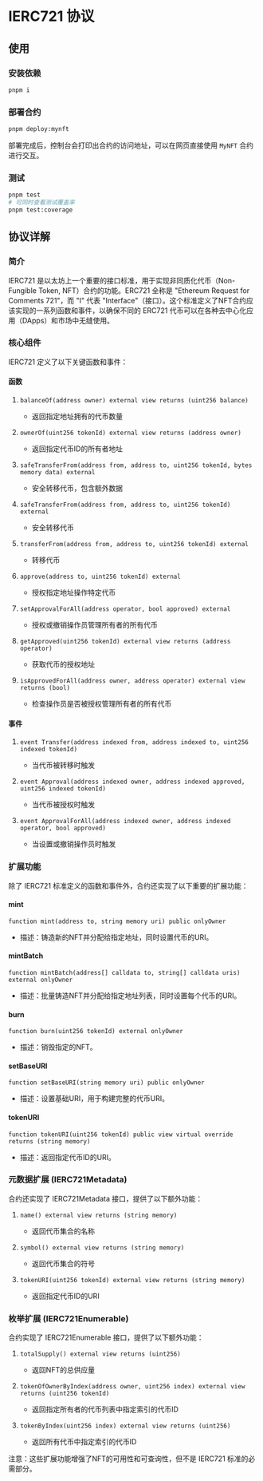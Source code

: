 # IERC721 协议

## 使用

### 安装依赖

```sh
pnpm i
```

### 部署合约

```sh
pnpm deploy:mynft
```

部署完成后，控制台会打印出合约的访问地址，可以在网页直接使用 `MyNFT` 合约进行交互。

### 测试

```sh
pnpm test
# 可同时查看测试覆盖率
pnpm test:coverage
```

## 协议详解

### 简介

IERC721 是以太坊上一个重要的接口标准，用于实现非同质化代币（Non-Fungible Token, NFT）合约的功能。ERC721 全称是 "Ethereum Request for Comments 721"，而 "I" 代表 "Interface"（接口）。这个标准定义了NFT合约应该实现的一系列函数和事件，以确保不同的 ERC721 代币可以在各种去中心化应用（DApps）和市场中无缝使用。

### 核心组件

IERC721 定义了以下关键函数和事件：

#### 函数

1. `balanceOf(address owner) external view returns (uint256 balance)`

   - 返回指定地址拥有的代币数量

2. `ownerOf(uint256 tokenId) external view returns (address owner)`

   - 返回指定代币ID的所有者地址

3. `safeTransferFrom(address from, address to, uint256 tokenId, bytes memory data) external`

   - 安全转移代币，包含额外数据

4. `safeTransferFrom(address from, address to, uint256 tokenId) external`

   - 安全转移代币

5. `transferFrom(address from, address to, uint256 tokenId) external`

   - 转移代币

6. `approve(address to, uint256 tokenId) external`

   - 授权指定地址操作特定代币

7. `setApprovalForAll(address operator, bool approved) external`

   - 授权或撤销操作员管理所有者的所有代币

8. `getApproved(uint256 tokenId) external view returns (address operator)`

   - 获取代币的授权地址

9. `isApprovedForAll(address owner, address operator) external view returns (bool)`
   - 检查操作员是否被授权管理所有者的所有代币

#### 事件

1. `event Transfer(address indexed from, address indexed to, uint256 indexed tokenId)`

   - 当代币被转移时触发

2. `event Approval(address indexed owner, address indexed approved, uint256 indexed tokenId)`

   - 当代币被授权时触发

3. `event ApprovalForAll(address indexed owner, address indexed operator, bool approved)`
   - 当设置或撤销操作员时触发

### 扩展功能

除了 IERC721 标准定义的函数和事件外，合约还实现了以下重要的扩展功能：

#### mint

```solidity
function mint(address to, string memory uri) public onlyOwner
```

- 描述：铸造新的NFT并分配给指定地址，同时设置代币的URI。

#### mintBatch

```solidity
function mintBatch(address[] calldata to, string[] calldata uris) external onlyOwner
```

- 描述：批量铸造NFT并分配给指定地址列表，同时设置每个代币的URI。

#### burn

```solidity
function burn(uint256 tokenId) external onlyOwner
```

- 描述：销毁指定的NFT。

#### setBaseURI

```solidity
function setBaseURI(string memory uri) public onlyOwner
```

- 描述：设置基础URI，用于构建完整的代币URI。

#### tokenURI

```solidity
function tokenURI(uint256 tokenId) public view virtual override returns (string memory)
```

- 描述：返回指定代币ID的URI。

### 元数据扩展 (IERC721Metadata)

合约还实现了 IERC721Metadata 接口，提供了以下额外功能：

1. `name() external view returns (string memory)`

   - 返回代币集合的名称

2. `symbol() external view returns (string memory)`

   - 返回代币集合的符号

3. `tokenURI(uint256 tokenId) external view returns (string memory)`
   - 返回指定代币ID的URI

### 枚举扩展 (IERC721Enumerable)

合约实现了 IERC721Enumerable 接口，提供了以下额外功能：

1. `totalSupply() external view returns (uint256)`

   - 返回NFT的总供应量

2. `tokenOfOwnerByIndex(address owner, uint256 index) external view returns (uint256 tokenId)`

   - 返回指定所有者的代币列表中指定索引的代币ID

3. `tokenByIndex(uint256 index) external view returns (uint256)`
   - 返回所有代币中指定索引的代币ID

注意：这些扩展功能增强了NFT的可用性和可查询性，但不是 IERC721 标准的必需部分。
